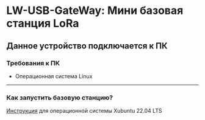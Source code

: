 # LW-USB-GateWay: Мини базовая станция LoRa

## Данное устройство подключается к ПК

### Требования к ПК
 * Операционная система Linux

---
### Как запустить базовую станцию?
[Инструкция](Инструкция_Xubuntu_22.04_LTS.md) для операционной системы Xubuntu 22.04 LTS
